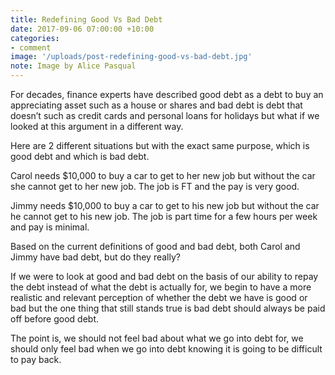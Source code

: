 ```yaml
---
title: Redefining Good Vs Bad Debt
date: 2017-09-06 07:00:00 +10:00
categories:
- comment
image: '/uploads/post-redefining-good-vs-bad-debt.jpg'
note: Image by Alice Pasqual
---
```


For decades, finance experts have described good debt as a debt to buy an appreciating asset such as a house or shares and bad debt is debt that doesn’t such as credit cards and personal loans for holidays but what if we looked at this argument in a different way.

Here are 2 different situations but with the exact same purpose, which is good debt and which is bad debt.

Carol needs $10,000 to buy a car to get to her new job but without the car she cannot get to her new job. The job is FT and the pay is very good.

Jimmy needs $10,000 to buy a car to get to his new job but without the car he cannot get to his new job.  The job is part time for a few hours per week and pay is minimal.

Based on the current definitions of good and bad debt, both Carol and Jimmy have bad debt, but do they really?

If we were to look at good and bad debt on the basis of our ability to repay the debt instead of what the debt is actually for, we begin to have a more realistic and relevant perception of whether the debt we have is good or bad but the one thing that still stands true is bad debt should always be paid off before good debt.

The point is, we should not feel bad about what we go into debt for, we should only feel bad when we go into debt knowing it is going to be difficult to pay back.
